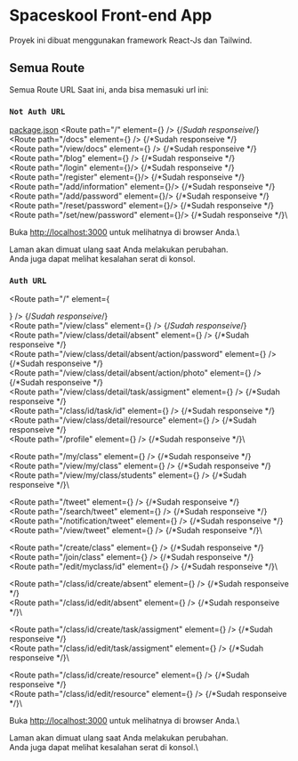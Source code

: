 # Spaceskool Front-end App

Proyek ini dibuat menggunakan framework React-Js dan Tailwind.

## Semua Route

Semua Route URL Saat ini, anda bisa memasuki url ini:

### `Not Auth URL`
[package.json](package.json)
<Route path="/" element={<Home />} /> {/*Sudah responseive*/}\
<Route path="/docs" element={<Document />} /> {/*Sudah responseive */}\
<Route path="/view/docs" element={<DetailDocument />} /> {/*Sudah responseive */}\
<Route path="/blog" element={<Learning />} /> {/*Sudah responseive */}\
<Route path="/login" element={<Login />}/>  {/*Sudah responseive */}\
<Route path="/register" element={<Register />}/> {/*Sudah responseive */}\
<Route path="/add/information" element={<AddInformation />}/> {/*Sudah responseive */}\
<Route path="/add/password" element={<AddPassword />}/> {/*Sudah responseive */}\
<Route path="/reset/password" element={<ForgotPassword />}/> {/*Sudah responseive */}\
<Route path="/set/new/password" element={<SetNewPassword />}/> {/*Sudah responseive */}\

Buka [http://localhost:3000](http://localhost:3000) untuk melihatnya di browser Anda.\

Laman akan dimuat ulang saat Anda melakukan perubahan.\
Anda juga dapat melihat kesalahan serat di konsol.

### `Auth URL`

<Route path="/" element={<Main />} /> {/*Sudah responseive*/}\
<Route path="/view/class" element={<DetailClass />} /> {/*Sudah responseive*/}\
<Route path="/view/class/detail/absent" element={<DetailAbsent />} /> {/*Sudah responseive */}\
<Route path="/view/class/detail/absent/action/password" element={<ActionAbsentPassword />} /> {/*Sudah responseive */}\
<Route path="/view/class/detail/absent/action/photo" element={<ActionAbsentPhoto />} />  {/*Sudah responseive */}\
<Route path="/view/class/detail/task/assigment" element={<DetailTaskAssigment />} />  {/*Sudah responseive */}\
<Route path="/class/id/task/id" element={<Task />} /> {/*Sudah responseive */}\
<Route path="/view/class/detail/resource" element={<DetailResource />} /> {/*Sudah responseive */}\
<Route path="/profile" element={<Profile />} /> {/*Sudah responseive */}\

<Route path="/my/class" element={<MyClass />} /> {/*Sudah responseive */}\
<Route path="/view/my/class" element={<MyClassDetail />} /> {/*Sudah responseive */}\
<Route path="/view/my/class/students" element={<MyClassStudent />} />  {/*Sudah responseive */}\

<Route path="/tweet" element={<Tweet />} /> {/*Sudah responseive */}\
<Route path="/search/tweet" element={<SearchTweet />} /> {/*Sudah responseive */}\
<Route path="/notification/tweet" element={<NotificationTweet />} /> {/*Sudah responseive */}\
<Route path="/view/tweet" element={<ViewFeed />} /> {/*Sudah responseive */}\


<Route path="/create/class" element={<CreateClass />} />  {/*Sudah responseive */}\
<Route path="/join/class" element={<JoinClass />} /> {/*Sudah responseive */}\
<Route path="/edit/myclass/id" element={<EditMyClass />} /> {/*Sudah responseive */}\

<Route path="/class/id/create/absent" element={<CreateAbsent />} /> {/*Sudah responseive */}\
<Route path="/class/id/edit/absent" element={<EditMyAbsent />} /> {/*Sudah responseive */}\

<Route path="/class/id/create/task/assigment" element={<CreateAssigment />} /> {/*Sudah responseive */}\
<Route path="/class/id/edit/task/assigment" element={<EditAssigment />} />  {/*Sudah responseive */}\

<Route path="/class/id/create/resource" element={<CreateResource />} />  {/*Sudah responseive */}\
<Route path="/class/id/edit/resource" element={<EditMyResource />} />  {/*Sudah responseive */}\

Buka [http://localhost:3000](http://localhost:3000) untuk melihatnya di browser Anda.\

Laman akan dimuat ulang saat Anda melakukan perubahan.\
Anda juga dapat melihat kesalahan serat di konsol.\
